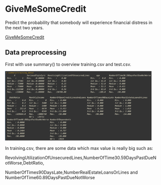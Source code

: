 # GiveMeSomeCredit
Predict the probability that somebody will experience financial distress in the next two years.

[GiveMeSomeCredit](https://www.kaggle.com/c/GiveMeSomeCredit/overview)

## Data preprocessing
First with use summary() to overview training.csv and test.csv.

<img src="https://github.com/CCMinyi/Rproject_GiveMeSomeCredit/blob/main/image/training%20data.png" width=480>

In training.csv, there are some data which max value is really big such as:

RevolvingUtilizationOfUnsecuredLines,NumberOfTime30.59DaysPastDueNotWorse,DebtRatio,

NumberOfTimes90DaysLate,NumberRealEstateLoansOrLines and NumberOfTime60.89DaysPastDueNotWorse
